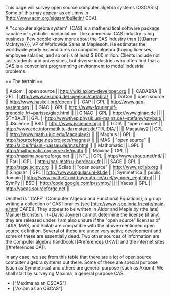 This page will survey open source computer algebra systems (OSCAS's). Some of this may appear as columns in [http://www.acm.org/sigsam/bulletin/ CCA].


A ''computer algebra system'' (CAS) is a mathematical software package capable of symbolic manipulation. 
The commercial CAS industry is big business. Few people know more about the CAS industry than
{{{Darren McIntyre}}}, VP of Worldwide Sales at Maplesoft. He estimates the worldwide yearly expenditures on computer algebra (buying licenses, employee salaries, and so on) is at least $ 600 million. Clients include not just students and universities, but diverse industries who often find that a CAS is a convenient programming environment to model industrial problems.


== The terrain ==

|| Axiom   || open source    || http://wiki.axiom-developer.org ||
|| CADABRA  || GPL  || http://www.aei.mpg.de/~peekas/cadabra/ ||
|| DoCon   || open source    || http://www.haskell.org/docon ||
|| GAP     || GPL   || http://www.gap-system.org ||
|| GIAC  || GPL  || http://www-fourier.ujf-grenoble.fr/~parisse/giac.html ||
|| GINAC  || GPL   ||  http://www.ginac.de ||
|| GTYBALT || GPL || http://wwwthep.physik.uni-mainz.de/~stefanw/gtybalt/ ||
|| JScience || BSD || http://www.jscience.org/ ||
|| LiDIA || "open source" || http://www.cdc.informatik.tu-darmstadt.de/TI/LiDIA/ ||
|| Macaulay2  ||  GPL ||  http://www.math.uiuc.edu/Macaulay2/ ||
|| Magnus  ||   GPL   ||   http://sourceforge.net/projects/magnus/ ||
|| MAS  || "open source"  || http://alice.fmi.uni-passau.de/mas.html ||
|| Mathomatic  ||  LGPL  || http://mathomatic.orgserve.de/math/ ||
|| Maxima  ||   GPL   || http://maxima.sourceforge.net ||
|| NTL   ||  GPL    || http://www.shoup.net/ntl/ ||
|| Pari    || GPL    || http://pari.math.u-bordeaux.fr ||
|| SAGE  ||  GPL  || http://sage.scipy.org ||
|| Scilab  ||  "open source"  || http://www.scilab.org ||
|| Singular  ||  GPL  || http://www.singular.uni-kl.de ||
|| Symmetrica  ||  public domain  || http://www.mathe2.uni-bayreuth.de/axel/symneu_engl.html ||
|| SymPy || BSD || http://code.google.com/p/sympy/ ||
|| Yacas   ||   GPL     || http://yacas.sourceforge.net ||

Omitted is ''CAFE'' (Computer Algebra and Functional Equations), 
a group writing a collection of CAS libraries 
(see  [http://www-sop.inria.fr/cafe/main-e.html CAFE]).
They appear to be written in Aldor and Maple by (the late)
Manuel Bronstein. I (=David Joyner) cannot determine the license (if any) 
they are released under. I am also unsure if the 
"open source" licenses of LiDIA, MAS, and Scilab are compatible with the
above-mentioned open source definition.
Several of these are under very active development and some of these
are essentially dead. Two other sources of information are
the Computer algebra handbook [[#references GKW]] and the internet sites
[[#references CA]].

In any case, we see from this table that there are a lot of 
open source computer algebra systems out there.
Some of these are special purpose (such as Symmetrica) and others are
general purpose (such as Axiom).
We shall start by surveying Maxima, a general purpose CAS.

 * ["Maxima as an OSCAS"]
 * ["Axiom as an OSCAS"]
